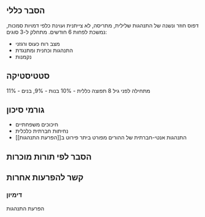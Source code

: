 ## הסבר כללי 
דפוס חוזר ונשנה של התנהגות שלילית, מתריסה, לא צייתנית ועוינת כלפי דמויות סמכות, נמשכת לפחות 6 חודשים.
מתחלק ל-3 סוגים:
* מצב רוח כעוס ורגזני
* התנהגות וכחנית ומתנגדת
* נקמנות
## סטטיסטיקה
מתחילה לפני גיל 8
תפוצה כללית - 10%
בנות - 9%, בנים - 11%
## גורמי סיכון
* חיכוכים משפחתיים
* נחיתות חברתית כלכלית
* התנהגות אנטי-חברתית של ההורים
מפורט ביתר פירוט ב[[הפרעת התנהגות]]
## הסבר לפי תורות מוכרות

## קשר להפרעות אחרות
### דימיון
הפרעת התנהגות

